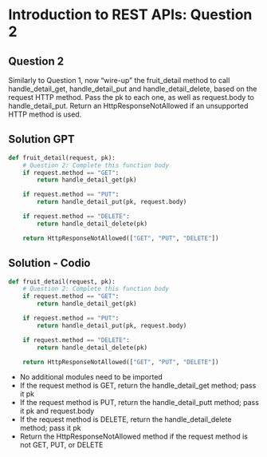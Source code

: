 # Introduction to REST APIs: Question 2

## Question 2
Similarly to Question 1, now “wire-up” the fruit_detail method to call handle_detail_get, handle_detail_put and handle_detail_delete, based on the request HTTP method. Pass the pk to each one, as well as request.body to handle_detail_put. Return an HttpResponseNotAllowed if an unsupported HTTP method is used.

## Solution GPT

```python
def fruit_detail(request, pk):
    # Question 2: Complete this function body
    if request.method == "GET":
        return handle_detail_get(pk)

    if request.method == "PUT":
        return handle_detail_put(pk, request.body)

    if request.method == "DELETE":
        return handle_detail_delete(pk)

    return HttpResponseNotAllowed(["GET", "PUT", "DELETE"])
```

## Solution - Codio 
```python
def fruit_detail(request, pk):
    # Question 2: Complete this function body
    if request.method == "GET":
        return handle_detail_get(pk)

    if request.method == "PUT":
        return handle_detail_put(pk, request.body)

    if request.method == "DELETE":
        return handle_detail_delete(pk)

    return HttpResponseNotAllowed(["GET", "PUT", "DELETE"])
```

- No additional modules need to be imported
- If the request method is GET, return the handle_detail_get method; pass it pk
- If the request method is PUT, return the handle_detail_putt method; pass it pk and request.body
- If the request method is DELETE, return the handle_detail_delete method; pass it pk
- Return the HttpResponseNotAllowed method if the request method is not GET, PUT, or DELETE